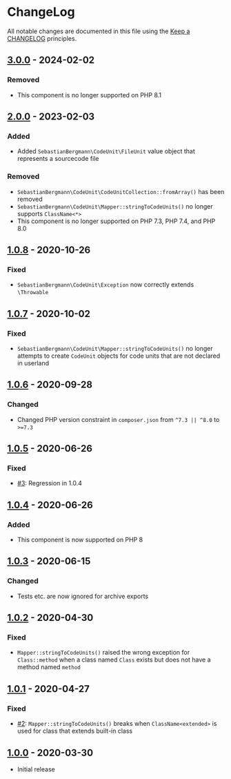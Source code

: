 # ChangeLog

All notable changes are documented in this file using the [Keep a CHANGELOG](http://keepachangelog.com/) principles.

## [3.0.0] - 2024-02-02

### Removed

* This component is no longer supported on PHP 8.1

## [2.0.0] - 2023-02-03

### Added

* Added `SebastianBergmann\CodeUnit\FileUnit` value object that represents a sourcecode file 

### Removed

* `SebastianBergmann\CodeUnit\CodeUnitCollection::fromArray()` has been removed
* `SebastianBergmann\CodeUnit\Mapper::stringToCodeUnits()` no longer supports `ClassName<*>`
* This component is no longer supported on PHP 7.3, PHP 7.4, and PHP 8.0

## [1.0.8] - 2020-10-26

### Fixed

* `SebastianBergmann\CodeUnit\Exception` now correctly extends `\Throwable`

## [1.0.7] - 2020-10-02

### Fixed

* `SebastianBergmann\CodeUnit\Mapper::stringToCodeUnits()` no longer attempts to create `CodeUnit` objects for code units that are not declared in userland

## [1.0.6] - 2020-09-28

### Changed

* Changed PHP version constraint in `composer.json` from `^7.3 || ^8.0` to `>=7.3`

## [1.0.5] - 2020-06-26

### Fixed

* [#3](https://github.com/sebastianbergmann/code-unit/issues/3): Regression in 1.0.4

## [1.0.4] - 2020-06-26

### Added

* This component is now supported on PHP 8

## [1.0.3] - 2020-06-15

### Changed

* Tests etc. are now ignored for archive exports

## [1.0.2] - 2020-04-30

### Fixed

* `Mapper::stringToCodeUnits()` raised the wrong exception for `Class::method` when a class named `Class` exists but does not have a method named `method`

## [1.0.1] - 2020-04-27

### Fixed

* [#2](https://github.com/sebastianbergmann/code-unit/issues/2): `Mapper::stringToCodeUnits()` breaks when `ClassName<extended>` is used for class that extends built-in class

## [1.0.0] - 2020-03-30

* Initial release

[3.0.0]: https://github.com/sebastianbergmann/code-unit/compare/2.0...main
[2.0.0]: https://github.com/sebastianbergmann/code-unit/compare/1.0.8...2.0.0
[1.0.8]: https://github.com/sebastianbergmann/code-unit/compare/1.0.7...1.0.8
[1.0.7]: https://github.com/sebastianbergmann/code-unit/compare/1.0.6...1.0.7
[1.0.6]: https://github.com/sebastianbergmann/code-unit/compare/1.0.5...1.0.6
[1.0.5]: https://github.com/sebastianbergmann/code-unit/compare/1.0.4...1.0.5
[1.0.4]: https://github.com/sebastianbergmann/code-unit/compare/1.0.3...1.0.4
[1.0.3]: https://github.com/sebastianbergmann/code-unit/compare/1.0.2...1.0.3
[1.0.2]: https://github.com/sebastianbergmann/code-unit/compare/1.0.1...1.0.2
[1.0.1]: https://github.com/sebastianbergmann/code-unit/compare/1.0.0...1.0.1
[1.0.0]: https://github.com/sebastianbergmann/code-unit/compare/530c3900e5db9bcb8516da545bef0d62536cedaa...1.0.0
